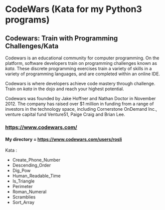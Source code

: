 # CodeWars (Kata for my Python3 programs)

## Codewars: Train with Programming Challenges/Kata

Codewars is an educational community for computer programming. On the platform, software developers train on programming challenges known as *kata*. These discrete programming exercises train a variety of skills in a variety of programming languages, and are completed within an online IDE.

Codewars is where developers achieve code mastery through challenge. Train on *kata* in the dojo and reach your highest potential.

Codewars was founded by Jake Hoffner and Nathan Doctor in November 2012. The company has raised over $1 million in funding from a range of investors in the technology space, including Cornerstone OnDemand Inc., venture capital fund Venture51, Paige Craig and Brian Lee.

### https://www.codewars.com/

#### My directory = https://www.codewars.com/users/rosli  

Kata :

- Create_Phone_Number
- Descending_Order
- Dig_Pow
- Human_Readable_Time
- Is_Triangle
- Perimeter
- Roman_Numeral
- Scramblies
- Sort_Array

